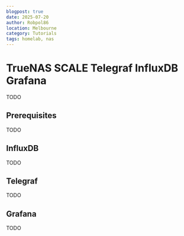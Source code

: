 ```yaml
---
blogpost: true
date: 2025-07-20
author: Robpol86
location: Melbourne
category: Tutorials
tags: homelab, nas
---
```


# TrueNAS SCALE Telegraf InfluxDB Grafana

TODO

## Prerequisites

TODO

## InfluxDB

TODO

## Telegraf

TODO

## Grafana

TODO
